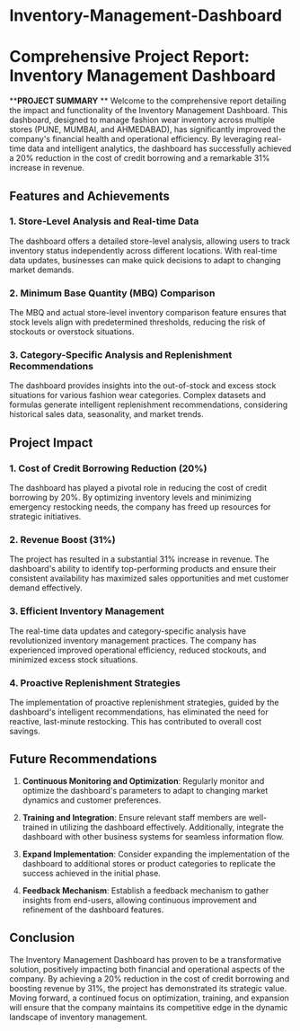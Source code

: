 # Inventory-Management-Dashboard
# Comprehensive Project Report: Inventory Management Dashboard

****PROJECT SUMMARY**
**
Welcome to the comprehensive report detailing the impact and functionality of the Inventory Management Dashboard. This dashboard, designed to manage fashion wear inventory across multiple stores (PUNE, MUMBAI, and AHMEDABAD), has significantly improved the company's financial health and operational efficiency. By leveraging real-time data and intelligent analytics, the dashboard has successfully achieved a 20% reduction in the cost of credit borrowing and a remarkable 31% increase in revenue.

## Features and Achievements

### 1. Store-Level Analysis and Real-time Data

The dashboard offers a detailed store-level analysis, allowing users to track inventory status independently across different locations. With real-time data updates, businesses can make quick decisions to adapt to changing market demands.

### 2. Minimum Base Quantity (MBQ) Comparison

The MBQ and actual store-level inventory comparison feature ensures that stock levels align with predetermined thresholds, reducing the risk of stockouts or overstock situations.

### 3. Category-Specific Analysis and Replenishment Recommendations

The dashboard provides insights into the out-of-stock and excess stock situations for various fashion wear categories. Complex datasets and formulas generate intelligent replenishment recommendations, considering historical sales data, seasonality, and market trends.

## Project Impact

### 1. Cost of Credit Borrowing Reduction (20%)

The dashboard has played a pivotal role in reducing the cost of credit borrowing by 20%. By optimizing inventory levels and minimizing emergency restocking needs, the company has freed up resources for strategic initiatives.

### 2. Revenue Boost (31%)

The project has resulted in a substantial 31% increase in revenue. The dashboard's ability to identify top-performing products and ensure their consistent availability has maximized sales opportunities and met customer demand effectively.

### 3. Efficient Inventory Management

The real-time data updates and category-specific analysis have revolutionized inventory management practices. The company has experienced improved operational efficiency, reduced stockouts, and minimized excess stock situations.

### 4. Proactive Replenishment Strategies

The implementation of proactive replenishment strategies, guided by the dashboard's intelligent recommendations, has eliminated the need for reactive, last-minute restocking. This has contributed to overall cost savings.

## Future Recommendations

1. **Continuous Monitoring and Optimization**: Regularly monitor and optimize the dashboard's parameters to adapt to changing market dynamics and customer preferences.

2. **Training and Integration**: Ensure relevant staff members are well-trained in utilizing the dashboard effectively. Additionally, integrate the dashboard with other business systems for seamless information flow.

3. **Expand Implementation**: Consider expanding the implementation of the dashboard to additional stores or product categories to replicate the success achieved in the initial phase.

4. **Feedback Mechanism**: Establish a feedback mechanism to gather insights from end-users, allowing continuous improvement and refinement of the dashboard features.

## Conclusion

The Inventory Management Dashboard has proven to be a transformative solution, positively impacting both financial and operational aspects of the company. By achieving a 20% reduction in the cost of credit borrowing and boosting revenue by 31%, the project has demonstrated its strategic value. Moving forward, a continued focus on optimization, training, and expansion will ensure that the company maintains its competitive edge in the dynamic landscape of inventory management.
